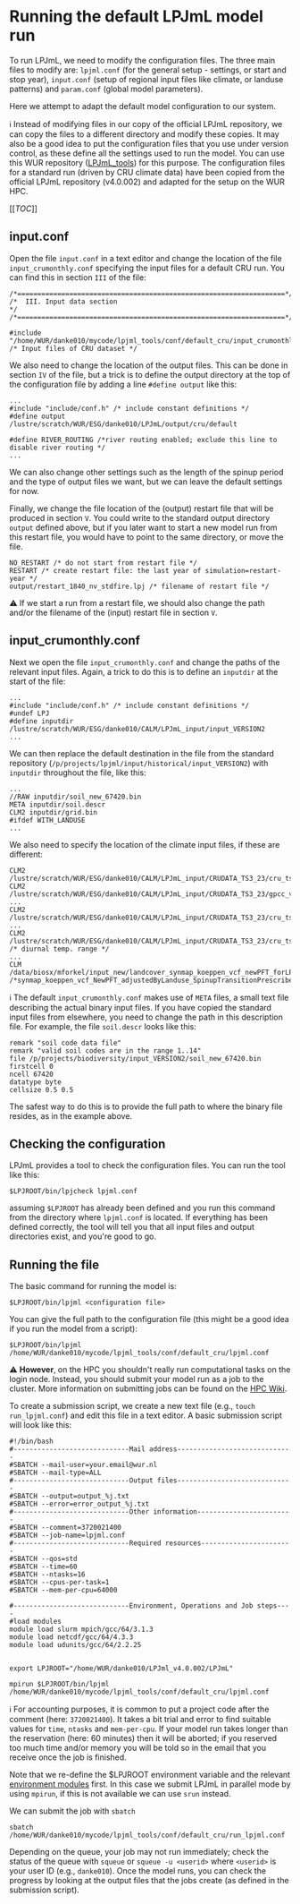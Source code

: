 # Running the default LPJmL model run

To run LPJmL, we need to modify the configuration files. The three main files to modify are: `lpjml.conf` (for the general setup - settings, or start and stop year), `input.conf` (setup of regional input files like climate, or landuse patterns) and `param.conf` (global model parameters).

Here we attempt to adapt the default model configuration to our system. 

:information_source: Instead of modifying files in our copy of the official LPJmL repository, we can copy the files to a different directory and modify these copies. It may also be a good idea to put the configuration files that you use under version control, as these define all the settings used to run the model. You can use this WUR repository ([LPJmL_tools](https://git.wur.nl/danke010/lpjml_tools)) for this purpose. The configuration files for a standard run (driven by CRU climate data) have been copied from the official LPJmL repository (v4.0.002) and adapted for the setup on the WUR HPC.

[[_TOC_]]

## input.conf

Open the file `input.conf` in a text editor and change the location of the file `input_crumonthly.conf` specifying the input files for a default CRU run. You can find this in section `III` of the file:

```
/*===================================================================*/
/*  III. Input data section                                          */
/*===================================================================*/

#include "/home/WUR/danke010/mycode/lpjml_tools/conf/default_cru/input_crumonthly.conf"    /* Input files of CRU dataset */

```

We also need to change the location of the output files. This can be done in section `IV` of the file, but a trick is to define the output directory at the top of the configuration file by adding a line `#define output` like this:

```
...
#include "include/conf.h" /* include constant definitions */
#define output /lustre/scratch/WUR/ESG/danke010/LPJmL/output/cru/default

#define RIVER_ROUTING /*river routing enabled; exclude this line to disable river routing */
...
``` 

We can also change other settings such as the length of the spinup period and the type of output files we want, but we can leave the default settings for now. 

Finally, we change the file location of the (output) restart file that will be produced in section `V`. You could write to the standard output directory `output` defined above, but if you later want to start a new model run from this restart file, you would have to point to the same directory, or move the file. 

```
NO_RESTART /* do not start from restart file */
RESTART /* create restart file: the last year of simulation=restart-year */
output/restart_1840_nv_stdfire.lpj /* filename of restart file */
```

:warning: If we start a run from a restart file, we should also change the path and/or the filename of the (input) restart file in section `V`.

## input_crumonthly.conf

Next we open the file `input_crumonthly.conf` and change the paths of the relevant input files. Again, a trick to do this is to define an `inputdir` at the start of the file:

```
...
#include "include/conf.h" /* include constant definitions */
#undef LPJ
#define inputdir /lustre/scratch/WUR/ESG/danke010/CALM/LPJmL_input/input_VERSION2
...
```

We can then replace the default destination in the file from the standard repository (`/p/projects/lpjml/input/historical/input_VERSION2`) with `inputdir` throughout the file, like this:

```
...
//RAW inputdir/soil_new_67420.bin
META inputdir/soil.descr
CLM2 inputdir/grid.bin
#ifdef WITH_LANDUSE
...
```

We also need to specify the location of the climate input files, if these are different:

```
CLM2 /lustre/scratch/WUR/ESG/danke010/CALM/LPJmL_input/CRUDATA_TS3_23/cru_ts3.23.1901.2014.tmp.dat.clm
CLM2 /lustre/scratch/WUR/ESG/danke010/CALM/LPJmL_input/CRUDATA_TS3_23/gpcc_v7_cruts3_23_precip_1901_2013.clm
...
CLM2 /lustre/scratch/WUR/ESG/danke010/CALM/LPJmL_input/CRUDATA_TS3_23/cru_ts3.23.1901.2014.cld.dat.clm
...
CLM2 /lustre/scratch/WUR/ESG/danke010/CALM/LPJmL_input/CRUDATA_TS3_23/cru_ts3.23.1901.2014.dtr.dat.clm            /* diurnal temp. range */
...
CLM /data/biosx/mforkel/input_new/landcover_synmap_koeppen_vcf_newPFT_forLPJ_20130910.clm /*synmap_koeppen_vcf_NewPFT_adjustedByLanduse_SpinupTransitionPrescribed_forLPJ.clm*/
```

:information_source: The default `input_crumonthly.conf` makes use of `META` files, a small text file describing the actual binary input files. If you have copied the standard input files from elsewhere, you need to change the path in this description file. For example, the file `soil.descr` looks like this:

```
remark "soil code data file"
remark "valid soil codes are in the range 1..14"
file /p/projects/biodiversity/input_VERSION2/soil_new_67420.bin
firstcell 0
ncell 67420
datatype byte
cellsize 0.5 0.5
```

The safest way to do this is to provide the full path to where the binary file resides, as in the example above. 

## Checking the configuration

LPJmL provides a tool to check the configuration files. You can run the tool like this:

```
$LPJROOT/bin/lpjcheck lpjml.conf
```

assuming `$LPJROOT` has already been defined and you run this command from the directory where `lpjml.conf` is located.  If everything has been defined correctly, the tool will tell you that all input files and output directories exist, and you're good to go.

## Running the file

The basic command for running the model is:

```
$LPJROOT/bin/lpjml <configuration file>
```

You can give the full path to the configuration file (this might be a good idea if you run the model from a script):

```
$LPJROOT/bin/lpjml /home/WUR/danke010/mycode/lpjml_tools/conf/default_cru/lpjml.conf
```

:warning: **However**, on the HPC you shouldn't really run computational tasks on the login node. Instead, you should submit your model run as a job to the cluster. More information on submitting jobs can be found on the [HPC Wiki](https://wiki.anunna.wur.nl/index.php/Using_Slurm).

To create a submission script, we create a new text file (e.g., `touch run_lpjml.conf`) and edit this file in a text editor. A basic submission script will look like this:

```
#!/bin/bash
#-----------------------------Mail address-----------------------------
#SBATCH --mail-user=your.email@wur.nl
#SBATCH --mail-type=ALL
#-----------------------------Output files-----------------------------
#SBATCH --output=output_%j.txt
#SBATCH --error=error_output_%j.txt
#-----------------------------Other information------------------------
#SBATCH --comment=3720021400
#SBATCH --job-name=lpjml.conf
#-----------------------------Required resources-----------------------
#SBATCH --qos=std
#SBATCH --time=60
#SBATCH --ntasks=16
#SBATCH --cpus-per-task=1
#SBATCH --mem-per-cpu=64000

#-----------------------------Environment, Operations and Job steps----
#load modules
module load slurm mpich/gcc/64/3.1.3
module load netcdf/gcc/64/4.3.3
module load udunits/gcc/64/2.2.25

 
export LPJROOT="/home/WUR/danke010/LPJml_v4.0.002/LPJmL"

mpirun $LPJROOT/bin/lpjml /home/WUR/danke010/mycode/lpjml_tools/conf/default_cru/lpjml.conf

```

:information_source: For accounting purposes, it is common to put a project code after the comment (here: `3720021400`). It takes a bit trial and error to find suitable values for `time`, `ntasks` and `mem-per-cpu`. If your model run takes longer than the reservation (here: 60 minutes) then it will be aborted; if you reserved too much time and/or memory you will be told so in the email that you receive once the job is finished. 

Note that we re-define the $LPJROOT environment variable and the relevant [environment modules](https://wiki.anunna.wur.nl/index.php/Environment_Modules) first. In this case we submit LPJmL in parallel mode by using `mpirun`, if this is not available we can use `srun` instead. 

We can submit the job with `sbatch`

```
sbatch /home/WUR/danke010/mycode/lpjml_tools/conf/default_cru/run_lpjml.conf
```

Depending on the queue, your job may not run immediately; check the status of the queue with `squeue` or `squeue -u <userid>` where `<userid>` is your user ID (e.g., `danke010`). Once the model runs, you can check the progress by looking at the output files that the jobs create (as defined in the submission script). 